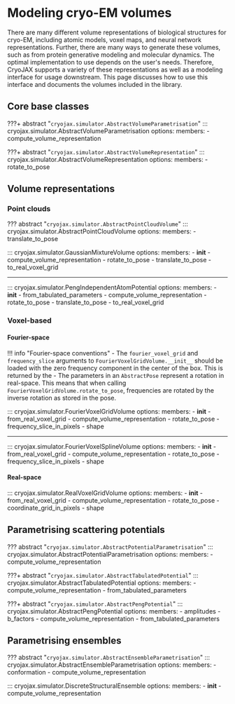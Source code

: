 # Modeling cryo-EM volumes

There are many different volume representations of biological structures for cryo-EM, including atomic models, voxel maps, and neural network representations. Further, there are many ways to generate these volumes, such as from protein generative modeling and molecular dynamics. The optimal implementation to use depends on the user's needs. Therefore, CryoJAX supports a variety of these representations as well as a modeling interface for usage downstream. This page discusses how to use this interface and documents the volumes included in the library.

## Core base classes

???+ abstract "`cryojax.simulator.AbstractVolumeParametrisation`"
    ::: cryojax.simulator.AbstractVolumeParametrisation
        options:
            members:
                - compute_volume_representation


???+ abstract "`cryojax.simulator.AbstractVolumeRepresentation`"
    ::: cryojax.simulator.AbstractVolumeRepresentation
        options:
            members:
                - rotate_to_pose

## Volume representations

### Point clouds

??? abstract "`cryojax.simulator.AbstractPointCloudVolume`"
    ::: cryojax.simulator.AbstractPointCloudVolume
        options:
            members:
                - translate_to_pose

::: cryojax.simulator.GaussianMixtureVolume
    options:
        members:
            - __init__
            - compute_volume_representation
            - rotate_to_pose
            - translate_to_pose
            - to_real_voxel_grid

---

::: cryojax.simulator.PengIndependentAtomPotential
    options:
        members:
            - __init__
            - from_tabulated_parameters
            - compute_volume_representation
            - rotate_to_pose
            - translate_to_pose
            - to_real_voxel_grid

### Voxel-based

#### Fourier-space

!!! info "Fourier-space conventions"
    - The `fourier_voxel_grid` and `frequency_slice` arguments to
    `FourierVoxelGridVolume.__init__` should be loaded with the zero frequency
    component in the center of the box. This is returned by the
    - The parameters in an `AbstractPose` represent a rotation in real-space. This means that when calling `FourierVoxelGridVolume.rotate_to_pose`,
    frequencies are rotated by the inverse rotation as stored in the pose.

::: cryojax.simulator.FourierVoxelGridVolume
        options:
            members:
                - __init__
                - from_real_voxel_grid
                - compute_volume_representation
                - rotate_to_pose
                - frequency_slice_in_pixels
                - shape

---

::: cryojax.simulator.FourierVoxelSplineVolume
        options:
            members:
                - __init__
                - from_real_voxel_grid
                - compute_volume_representation
                - rotate_to_pose
                - frequency_slice_in_pixels
                - shape


#### Real-space


::: cryojax.simulator.RealVoxelGridVolume
        options:
            members:
                - __init__
                - from_real_voxel_grid
                - compute_volume_representation
                - rotate_to_pose
                - coordinate_grid_in_pixels
                - shape


## Parametrising scattering potentials

??? abstract "`cryojax.simulator.AbstractPotentialParametrisation`"
    ::: cryojax.simulator.AbstractPotentialParametrisation
        options:
            members:
                - compute_volume_representation

???+ abstract "`cryojax.simulator.AbstractTabulatedPotential`"
    ::: cryojax.simulator.AbstractTabulatedPotential
        options:
            members:
                - compute_volume_representation
                - from_tabulated_parameters


???+ abstract "`cryojax.simulator.AbstractPengPotential`"
    ::: cryojax.simulator.AbstractPengPotential
        options:
            members:
                - amplitudes
                - b_factors
                - compute_volume_representation
                - from_tabulated_parameters


## Parametrising ensembles

??? abstract "`cryojax.simulator.AbstractEnsembleParametrisation`"
    ::: cryojax.simulator.AbstractEnsembleParametrisation
        options:
            members:
                - conformation
                - compute_volume_representation

::: cryojax.simulator.DiscreteStructuralEnsemble
        options:
            members:
                - __init__
                - compute_volume_representation
